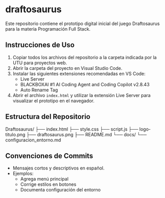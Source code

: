 # draftosaurus
Este repositorio contiene el prototipo digital inicial del juego Draftosaurus para la materia Programación Full Stack.

## Instrucciones de Uso

1. Copiar todos los archivos del repositorio a la carpeta indicada por la UTU para proyectos web.
2. Abrir la carpeta del proyecto en Visual Studio Code.
3. Instalar las siguientes extensiones recomendadas en VS Code:
   - Live Server
   - BLACKBOXAI #1 AI Coding Agent and Coding Copilot v2.8.43
   - Auto Rename Tag
4. Abrir el archivo `index.html` y utilizar la extensión Live Server para visualizar el prototipo en el navegador.

## Estructura del Repositorio

Draftosaurus/ ├── index.html ├── style.css ├── script.js ├── logo-titulo.png ├── draftosaurus.png ├── README.md └── docs/ └── configuracion_entorno.md


## Convenciones de Commits

- Mensajes cortos y descriptivos en español.
- Ejemplos:
  - Agrega menú principal
  - Corrige estilos en botones
  - Documenta configuración del entorno
